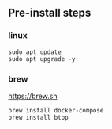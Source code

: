 ## Pre-install steps

### linux
```
sudo apt update
sudo apt upgrade -y
```

### brew
https://brew.sh

```
brew install docker-compose
brew install btop
```
